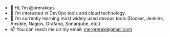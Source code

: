 - 👋 Hi, I’m @prerakops
- 👀 I’m interested in DevOps tools and cloud technology.
- 🌱 I’m currently learning most widely used devops tools (Docker, Jenkins, Ansible, Nagios, Grafana, Sonarqube, etc.)
- 📫 You can reach me on my email: merprerak@gmail.com

